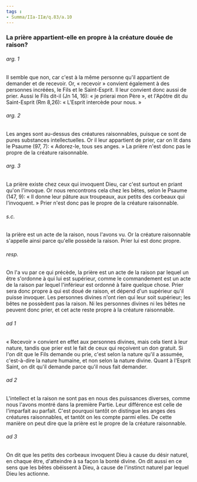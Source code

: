 ```yaml
---
tags : 
- Summa/IIa-IIæ/q.83/a.10
---
```


### La prière appartient-elle en propre à la créature douée de raison?

###### arg. 1
Il semble que non, car c'est à la même personne qu'il appartient de demander et de recevoir. Or, « recevoir » convient également à des personnes incréées, le Fils et le Saint-Esprit. Il leur convient donc aussi de prier. Aussi le Fils dit-il (Jn 14, 16): « je prierai mon Père », et l'Apôtre dit du Saint-Esprit (Rm 8,26): « L'Esprit intercède pour nous. » 

###### arg. 2
Les anges sont au-dessus des créatures raisonnables, puisque ce sont de pures substances intellectuelles. Or il leur appartient de prier, car on lit dans le Psaume (97, 7): « Adorez-le, tous ses anges. » La prière n'est donc pas le propre de la créature raisonnable. 

###### arg. 3
La prière existe chez ceux qui invoquent Dieu, car c'est surtout en priant qu'on l'invoque. Or nous rencontrons cela chez les bêtes, selon le Psaume (147, 9): « Il donne leur pâture aux troupeaux, aux petits des corbeaux qui l'invoquent. » Prier n'est donc pas le propre de la créature raisonnable. 

###### s.c.
la prière est un acte de la raison, nous l'avons vu. Or la créature raisonnable s'appelle ainsi parce qu'elle possède la raison. Prier lui est donc propre. 

###### resp.
On l'a vu par ce qui précède, la prière est un acte de la raison par lequel un être s'ordonne à qui lui est supérieur, comme le commandement est un acte de la raison par lequel l'inférieur est ordonné à faire quelque chose. Prier sera donc propre à qui est doué de raison, et dépend d'un supérieur qu'il puisse invoquer. Les personnes divines n'ont rien qui leur soit supérieur; les bêtes ne possèdent pas la raison. Ni les personnes divines ni les bêtes ne peuvent donc prier, et cet acte reste propre à la créature raisonnable. 

###### ad 1
« Recevoir » convient en effet aux personnes divines, mais cela tient à leur nature, tandis que prier est le fait de ceux qui reçoivent un don gratuit. Si l'on dit que le Fils demande ou prie, c'est selon la nature qu'il a assumée, c'est-à-dire la nature humaine, et non selon la nature divine. Quant à l'Esprit Saint, on dit qu'il demande parce qu'il nous fait demander. 

###### ad 2
L'intellect et la raison ne sont pas en nous des puissances diverses, comme nous l'avons montré dans la première Partie. Leur différence est celle de l'imparfait au parfait. C'est pourquoi tantôt on distingue les anges des créatures raisonnables, et tantôt on les compte parmi elles. De cette manière on peut dire que la prière est le propre de la créature raisonnable. 

###### ad 3
On dit que les petits des corbeaux invoquent Dieu à cause du désir naturel, en chaque être, d'atteindre à sa façon la bonté divine. On dit aussi en ce sens que les bêtes obéissent à Dieu, à cause de l'instinct naturel par lequel Dieu les actionne. 

